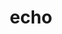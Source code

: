 ---
title: echo
keywords: echo, echo
last_updated: November 5, 2019
summary: "This post will help you understand how to use echo() function on php."
sidebar: mydoc_sidebar
permalink: mydoc_ech.html
folder: mydoc
---